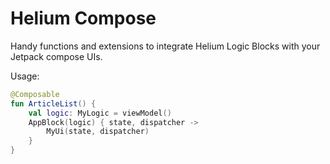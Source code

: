 # Helium Compose

Handy functions and extensions to integrate Helium Logic Blocks with your Jetpack compose UIs.

Usage:

```kotlin
@Composable
fun ArticleList() {
    val logic: MyLogic = viewModel()
    AppBlock(logic) { state, dispatcher ->
        MyUi(state, dispatcher)
    }
}
```
